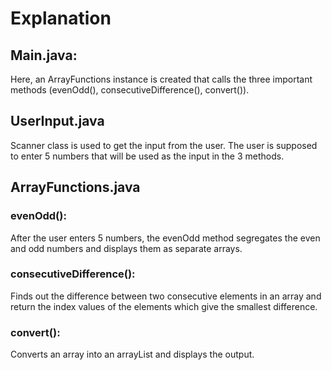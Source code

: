 # Explanation
## Main.java:
Here, an ArrayFunctions instance is created that calls the three important methods (evenOdd(), consecutiveDifference(), convert()).

## UserInput.java
Scanner class is used to get the input from the user. The user is supposed to enter 5 numbers that will be used as the input in the 3 methods.

## ArrayFunctions.java
### evenOdd():
After the user enters 5 numbers, the evenOdd method segregates the even and odd numbers and displays them as separate arrays.

### consecutiveDifference():
Finds out the difference between two consecutive elements in an array and return the index values of the elements which give the smallest difference.

### convert():
Converts an array into an arrayList and displays the output.
